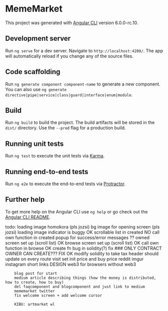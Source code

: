 # MemeMarket

This project was generated with [Angular CLI](https://github.com/angular/angular-cli) version 6.0.0-rc.10.

## Development server

Run `ng serve` for a dev server. Navigate to `http://localhost:4200/`. The app will automatically reload if you change any of the source files.

## Code scaffolding

Run `ng generate component component-name` to generate a new component. You can also use `ng generate directive|pipe|service|class|guard|interface|enum|module`.

## Build

Run `ng build` to build the project. The build artifacts will be stored in the `dist/` directory. Use the `--prod` flag for a production build.

## Running unit tests

Run `ng test` to execute the unit tests via [Karma](https://karma-runner.github.io).

## Running end-to-end tests

Run `ng e2e` to execute the end-to-end tests via [Protractor](http://www.protractortest.org/).

## Further help

To get more help on the Angular CLI use `ng help` or go check out the [Angular CLI README](https://github.com/angular/angular-cli/blob/master/README.md).


todo:
        loading image homokora (pls jozsi)
        bg image for opening screen (pls jozsi)
        loading image indicator is buggy
    OK  scrollable list in created
    NO  call own function in created
        popup for success/error messages
    ??  owned screen set up (scroll list)
    OK  browse screen set up (scroll list)
    OK  call own function in browse
    OK  create fn bug in solidity(?) fix ### ONLY CONTRACT OWNER CAN CREATE??? FIX
    OK  modify solidity to take tax
        header should update on every route visit
        set init price and buy price
        reddit
        imgur
        instagram short links
        DESIGN
        web3 for browsers without web3

        blog post for start
        medium article describing things (how the money is distributed, how to create, how to buy)
        del faqcomponent and blogcomponent and just link to medium
        mememarket twitter
        fix welcome screen + add welcome cursor

        KIBU: artmarket wl
